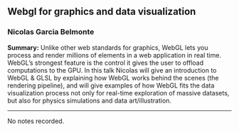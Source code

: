 ## Webgl for graphics and data visualization

### Nicolas Garcia Belmonte

__Summary:__
Unlike other web standards for graphics, WebGL lets you process and render millions of elements in a web application in real time. WebGL’s strongest feature is the control it gives the user to offload computations to the GPU. In this talk Nicolas will give an introduction to WebGL & GLSL by explaining how WebGL works behind the scenes (the rendering pipeline), and will give examples of how WebGL fits the data visualization process not only for real-time exploration of massive datasets, but also for physics simulations and data art/illustration.

---

No notes recorded.
